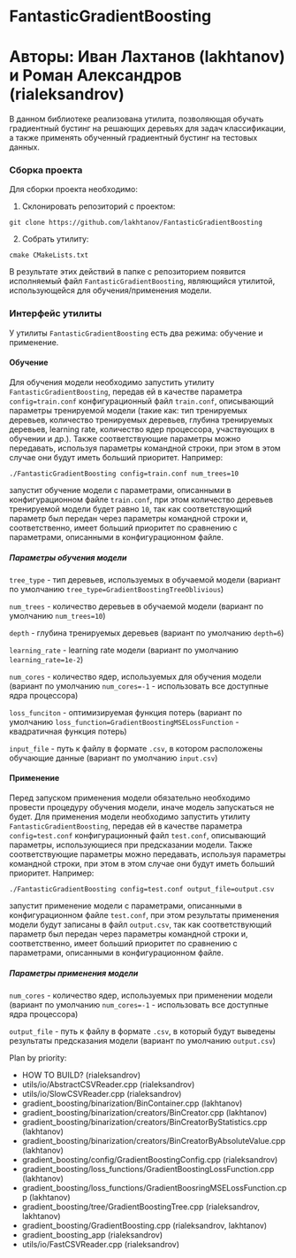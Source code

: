 # FantasticGradientBoosting
# Авторы: Иван Лахтанов (lakhtanov) и Роман Александров (rialeksandrov)

В данном библиотеке реализована утилита, позволяющая обучать градиентный бустинг на решающих деревьях для задач классификации, а также применять обученный градиентный бустинг на тестовых данных.

### Сборка проекта
Для сборки проекта необходимо:
1. Склонировать репозиторий с проектом:

`git clone https://github.com/lakhtanov/FantasticGradientBoosting`

2. Собрать утилиту:

`cmake CMakeLists.txt`

В результате этих действий в папке с репозиторием появится исполняемый файл `FantasticGradientBoosting`, являющийся утилитой, использующейся для обучения/применения модели.

### Интерфейс утилиты
У утилиты `FantasticGradientBoosting` есть два режима: обучение и применение.

#### Обучение
Для обучения модели необходимо запустить утилиту `FantasticGradientBoosting`, передав ей в качестве параметра `config=train.conf` конфигурационный файл `train.conf`, описывающий параметры тренируемой модели (такие как: тип тренируемых деревьев, количество тренируемых деревьев, глубина тренируемых деревьев, learning rate, количество ядер процессора, участвующих в обучении и др.). Также соответствующие параметры можно передавать, используя параметры командной строки, при этом в этом случае они будут иметь больший приоритет. Например:

`./FantasticGradientBoosting config=train.conf num_trees=10`

запустит обучение модели с параметрами, описанными в конфигурационном файле `train.conf`, при этом количество деревьев тренируемой модели будет равно `10`, так как соответствующий параметр был передан через параметры командной строки и, соответственно, имеет больший приоритет по сравнению с параметрами, описанными в конфигурационном файле.

##### Параметры обучения модели
`tree_type` - тип деревьев, используемых в обучаемой модели (вариант по умолчанию `tree_type=GradientBoostingTreeOblivious`)

`num_trees` - количество деревьев в обучаемой модели (вариант по умолчанию `num_trees=10`)

`depth` - глубина тренируемых деревьев (вариант по умолчанию `depth=6`)

`learning_rate` - learning rate модели (вариант по умолчанию `learning_rate=1e-2`)

`num_cores` - количество ядер, используемых для обучения модели (вариант по умолчанию `num_cores=-1` - использовать все доступные ядра процессора)

`loss_funciton` - оптимизируемая функция потерь (вариант по умолчанию `loss_function=GradientBoostingMSELossFunction` - квадратичная функция потерь)

`input_file` - путь к файлу в формате `.csv`, в котором расположены обучающие данные (вариант по умолчанию `input.csv`)

#### Применение
Перед запуском применения модели обязательно необходимо провести процедуру обучения модели, иначе модель запускаться не будет. Для применения модели необходимо запустить утилиту `FantasticGradientBoosting`, передав ей в качестве параметра `config=test.conf` конфигурационный файл `test.conf`, описывающий параметры, использующиеся при предсказании модели. Также соответствующие параметры можно передавать, используя параметры командной строки, при этом в этом случае они будут иметь больший приоритет. Например:

`./FantasticGradientBoosting config=test.conf output_file=output.csv`

запустит применение модели с параметрами, описанными в конфигурационном файле `test.conf`, при этом результаты применения модели будут записаны в файл `output.csv`, так как соответствующий параметр был передан через параметры командной строки и, соответственно, имеет больший приоритет по сравнению с параметрами, описанными в конфигурационном файле.

##### Параметры применения модели

`num_cores` - количество ядер, используемых при применении модели (вариант по умолчанию `num_cores=-1` - использовать все доступные ядра процессора)

`output_file` - путь к файлу в формате `.csv`, в который будут выведены результаты предсказания модели (вариант по умолчанию `output.csv`)

Plan by priority:
* HOW TO BUILD?    (rialeksandrov)
* utils/io/AbstractCSVReader.cpp    (rialeksandrov)
* utils/io/SlowCSVReader.cpp        (rialeksandrov)
* gradient_boosting/binarization/BinContainer.cpp    (lakhtanov)
* gradient_boosting/binarization/creators/BinCreator.cpp    (lakhtanov)
* gradient_boosting/binarization/creators/BinCreatorByStatistics.cpp    (lakhtanov)
* gradient_boosting/binarization/creators/BinCreatorByAbsoluteValue.cpp    (lakhtanov)
* gradient_boosting/config/GradientBoostingConfig.cpp      (rialeksandrov)
* gradient_boosting/loss_functions/GradientBoostingLossFunction.cpp    (lakhtanov)
* gradient_boosting/loss_functions/GradientBoosringMSELossFunction.cpp   (lakhtanov)
* gradient_boosting/tree/GradientBoostingTree.cpp    (rialeksandrov, lakhtanov)
* gradient_boosting/GradientBoosting.cpp      (rialeksandrov, lakhtanov)
* gradient_boosting_app   (rialeksandrov)
* utils/io/FastCSVReader.cpp      (rialeksandrov)
